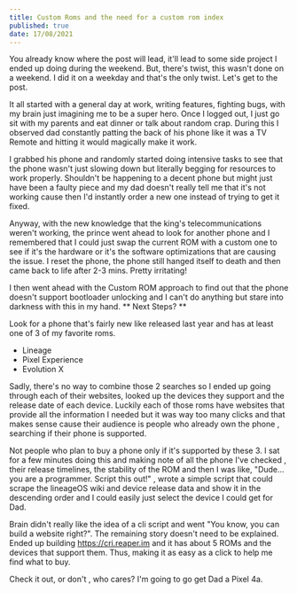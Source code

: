 ```yaml
---
title: Custom Roms and the need for a custom rom index
published: true
date: 17/08/2021
---
```


You already know where the post will lead, it'll lead to some side project I ended up doing during the weekend.
But, there's twist, this wasn't done on a weekend. I did it on a weekday and that's the only twist. Let's get to the post.

It all started with a general day at work, writing features, fighting bugs, with my brain just imagining me to be a super hero.
Once I logged out, I just go sit with my parents and eat dinner or talk about random crap. During this I observed dad constantly patting
the back of his phone like it was a TV Remote and hitting it would magically make it work.

I grabbed his phone and randomly started doing intensive tasks to see that the phone wasn't just slowing down but literally begging for resources to work properly. Shouldn't be happening to a decent phone but might just have been a faulty piece and my dad doesn't really tell me that it's not working cause then I'd instantly order a new one instead of trying to get it fixed.

Anyway, with the new knowledge that the king's telecommunications weren't working, the prince went ahead to look for another phone and I remembered that I could just swap the current ROM with a custom one to see if it's the hardware or it's the software optimizations that are causing the issue. I reset the phone, the phone still hanged itself to death and then came back to life after 2-3 mins. Pretty irritating!

I then went ahead with the Custom ROM approach to find out that the phone doesn't support bootloader unlocking and I can't do anything but stare into darkness with this in my hand. ** Next Steps? **

Look for a phone that's fairly new like released last year and has at least one of 3 of my favorite roms.

- Lineage
- Pixel Experience
- Evolution X

Sadly, there's no way to combine those 2 searches so I ended up going through each of their websites, looked up the devices they support and the release date of each device. Luckily each of those roms have websites that provide all the information I needed but it was way too many clicks and that makes sense cause their audience is people who already own the phone , searching if their phone is supported.

Not people who plan to buy a phone only if it's supported by these 3. I sat for a few minutes doing this and making note of all the phone I've checked , their release timelines, the stability of the ROM and then I was like, "Dude... you are a programmer. Script this out!" , wrote a simple script that could scrape the lineageOS wiki and device release data and show it in the descending order and I could easily just select the device I could get for Dad.

Brain didn't really like the idea of a cli script and went "You know, you can build a website right?".
The remaining story doesn't need to be explained.
Ended up building https://cri.reaper.im and it has about 5 ROMs and the devices that support them. Thus, making it as easy as a click to help me find what to buy.

Check it out, or don't , who cares?
I'm going to go get Dad a Pixel 4a.
